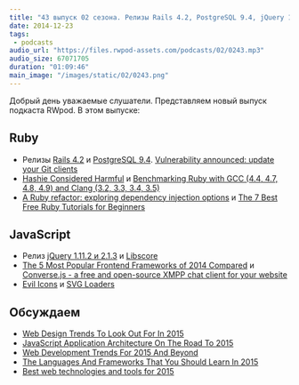 ```yaml
---
title: "43 выпуск 02 сезона. Релизы Rails 4.2, PostgreSQL 9.4, jQuery 1.11.2 и 2.1.3, Evil Icons, Converse.js и прочее"
date: 2014-12-23
tags:
 - podcasts
audio_url: "https://files.rwpod-assets.com/podcasts/02/0243.mp3"
audio_size: 67071705
duration: "01:09:46"
main_image: "/images/static/02/0243.png"
---
```


Добрый день уважаемые слушатели. Представляем новый выпуск подкаста RWpod. В этом выпуске:

## Ruby

 - Релизы [Rails 4.2](http://weblog.rubyonrails.org/2014/12/19/Rails-4-2-final/) и [PostgreSQL 9.4](http://www.postgresql.org/about/news/1557/). [Vulnerability announced: update your Git clients](https://github.com/blog/1938-git-client-vulnerability-announced)
 - [Hashie Considered Harmful](http://www.schneems.com/2014/12/15/hashie-considered-harmful.html) и [Benchmarking Ruby with GCC (4.4, 4.7, 4.8, 4.9) and Clang (3.2, 3.3, 3.4, 3.5)](https://p8952.info/ruby/2014/12/12/benchmarking-ruby-with-gcc-and-clang.html)
 - [A Ruby refactor: exploring dependency injection options](http://brandonhilkert.com/blog/a-ruby-refactor-exploring-dependency-injection-options/) и [The 7 Best Free Ruby Tutorials for Beginners](http://www.slothygeek.com/the-7-best-free-ruby-tutorials-for-beginners/)

## JavaScript

 - Релиз [jQuery 1.11.2 и 2.1.3](http://blog.jquery.com/2014/12/18/jquery-1-11-2-and-2-1-3-released-safari-fail-safe-edition/) и [Libscore](http://libscore.com/)
 - [The 5 Most Popular Frontend Frameworks of 2014 Compared](http://www.sitepoint.com/5-most-popular-frontend-frameworks-compared/) и [Converse.js - a free and open-source XMPP chat client for your website](https://conversejs.org/)
 - [Evil Icons](http://evil-icons.io/) и [SVG Loaders](http://samherbert.net/svg-loaders/)

## Обсуждаем

 - [Web Design Trends To Look Out For In 2015](http://www.elegantthemes.com/blog/resources/web-design-trends-to-look-out-for-in-2015)
 - [JavaScript Application Architecture On The Road To 2015](https://medium.com/@addyosmani/javascript-application-architecture-on-the-road-to-2015-d8125811101b)
 - [Web Development Trends For 2015 And Beyond](https://medium.com/@shijuvar/web-development-trends-for-2015-and-beyond-c2d3c1ef5718)
 - [The Languages And Frameworks That You Should Learn In 2015](http://tutorialzine.com/2014/12/the-languages-and-frameworks-that-you-should-learn-in-2015/)
 - [Best web technologies and tools for 2015](http://www.htmlxprs.com/post/21/best-web-technologies-and-tools-for-2015)


